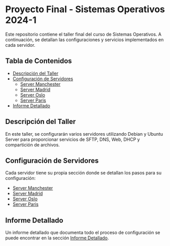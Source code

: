 # Proyecto Final - Sistemas Operativos 2024-1

Este repositorio contiene el taller final del curso de Sistemas Operativos. A continuación, se detallan las configuraciones y servicios implementados en cada servidor.

## Tabla de Contenidos
- [Descripción del Taller](#descripción-del-taller)
- [Configuración de Servidores](#configuración-de-servidores)
  - [Server Manchester](serverManchester/README.md)
  - [Server Madrid](serverMadrid/README.md)
  - [Server Oslo](serverOslo/README.md)
  - [Server Paris](serverParis/README.md)
- [Informe Detallado](informe/README.md)

## Descripción del Taller
En este taller, se configurarán varios servidores utilizando Debian y Ubuntu Server para proporcionar servicios de SFTP, DNS, Web, DHCP y compartición de archivos.

## Configuración de Servidores
Cada servidor tiene su propia sección donde se detallan los pasos para su configuración:
- [Server Manchester](serverManchester/README.md)
- [Server Madrid](serverMadrid/README.md)
- [Server Oslo](serverOslo/README.md)
- [Server Paris](serverParis/README.md)

## Informe Detallado
Un informe detallado que documenta todo el proceso de configuración se puede encontrar en la sección [Informe Detallado](informe/README.md).
